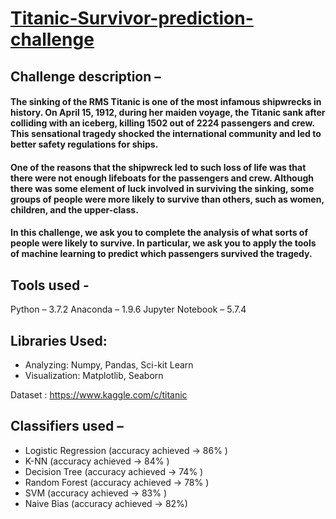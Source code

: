 # <u> Titanic-Survivor-prediction-challenge </u>

## Challenge description – 

#### The sinking of the RMS Titanic is one of the most infamous shipwrecks in history.  On April 15, 1912, during her maiden voyage, the Titanic sank after colliding with an iceberg, killing 1502 out of 2224 passengers and crew. This sensational tragedy shocked the international community and led to better safety regulations for ships.

#### One of the reasons that the shipwreck led to such loss of life was that there were not enough lifeboats for the passengers and crew. Although there was some element of luck involved in surviving the sinking, some groups of people were more likely to survive than others, such as women, children, and the upper-class.

#### In this challenge, we ask you to complete the analysis of what sorts of people were likely to survive. In particular, we ask you to apply the tools of machine learning to predict which passengers survived the tragedy.

## Tools used -
Python – 3.7.2
Anaconda – 1.9.6 
Jupyter Notebook – 5.7.4

## Libraries Used:
* Analyzing: Numpy, Pandas, Sci-kit Learn
* Visualization: Matplotlib, Seaborn

Dataset : https://www.kaggle.com/c/titanic

## Classifiers used – 
* Logistic Regression   (accuracy achieved -> 86% )
* K-NN                  (accuracy achieved -> 84% )
* Decision Tree         (accuracy achieved -> 74% )
* Random Forest         (accuracy achieved -> 78% )
* SVM                   (accuracy achieved -> 83% )
* Naive Bias            (accuracy achieved -> 82%)
